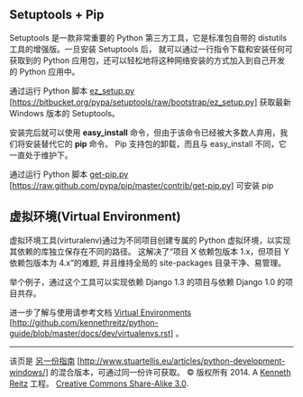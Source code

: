 ## Setuptools + Pip

Setuptools 是一款非常重要的 Python 第三方工具，它是标准包自带的 distutils 工具的增强版。一旦安装 Setuptools 后， 就可以通过一行指令下载和安装任何可获取到的 Python 应用包，还可以轻松地将这种网络安装的方式加入到自己开发 的 Python 应用中。

通过运行 Python 脚本 [ez_setup.py](https://bitbucket.org/pypa/setuptools/raw/bootstrap/ez_setup.py) [https://bitbucket.org/pypa/setuptools/raw/bootstrap/ez_setup.py] 获取最新 Windows 版本的 Setuptools。

安装完后就可以使用 **easy_install** 命令，但由于该命令已经被大多数人弃用，我们将安装替代它的 **pip** 命令。 Pip 支持包的卸载，而且与 easy_install 不同，它一直处于维护下。

通过运行 Python 脚本 [get-pip.py](https://raw.github.com/pypa/pip/master/contrib/get-pip.py) [https://raw.github.com/pypa/pip/master/contrib/get-pip.py] 可安装 pip

## 虚拟环境(Virtual Environment)

虚拟环境工具(virturalenv)通过为不同项目创建专属的 Python 虚拟环境，以实现其依赖的库独立保存在不同的路径。 这解决了“项目 X 依赖包版本 1.x，但项目 Y 依赖包版本为 4.x”的难题, 并且维持全局的 site-packages 目录干净、易管理。

举个例子，通过这个工具可以实现依赖 Django 1.3 的项目与依赖 Django 1.0 的项目共存。

进一步了解与使用请参考文档 [Virtual Environments](http://github.com/kennethreitz/python-guide/blob/master/docs/dev/virtualenvs.rst) [http://github.com/kennethreitz/python-guide/blob/master/docs/dev/virtualenvs.rst] 。

* * *

该页是 [另一份指南](http://www.stuartellis.eu/articles/python-development-windows/) [http://www.stuartellis.eu/articles/python-development-windows/] 的混合版本，可通过同一份许可获取。 © 版权所有 2014\. A <a href="http://kennethreitz.com/pages/open-projects.html">Kenneth Reitz</a> 工程。 <a href="http://creativecommons.org/licenses/by-nc-sa/3.0/"> Creative Commons Share-Alike 3.0</a>.